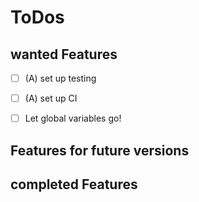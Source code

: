 # ToDos

## wanted Features
- [ ] (A) set up testing 
- [ ] (A) set up CI
- [ ] Let global variables go!


## Features for future versions

## completed Features
